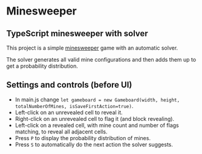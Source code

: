 # Minesweeper
## TypeScript minesweeper with solver

This project is a simple [minesweeper](https://en.wikipedia.org/wiki/Minesweeper_(video_game)) game with an automatic solver.

The solver generates all valid mine configurations and then adds them up to get a probability distribution.

## Settings and controls (before UI)
* In main.js change `let gameboard = new Gameboard(width, height, totalNumberOfMines, isSaveFirstAction=true)`.
* Left-click on an unrevealed cell to reveal it.
* Right-click on an unrevealed cell to flag it (and block revealing).
* Left-click on a revealed cell, with mine count and number of flags matching, to reveal all adjacent cells.
* Press `P` to display the probability distribution of mines.
* Press `S` to automatically do the next action the solver suggests.

